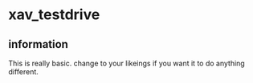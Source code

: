 # xav_testdrive


## information
This is really basic. change to your likeings if you want it to do anything different.
